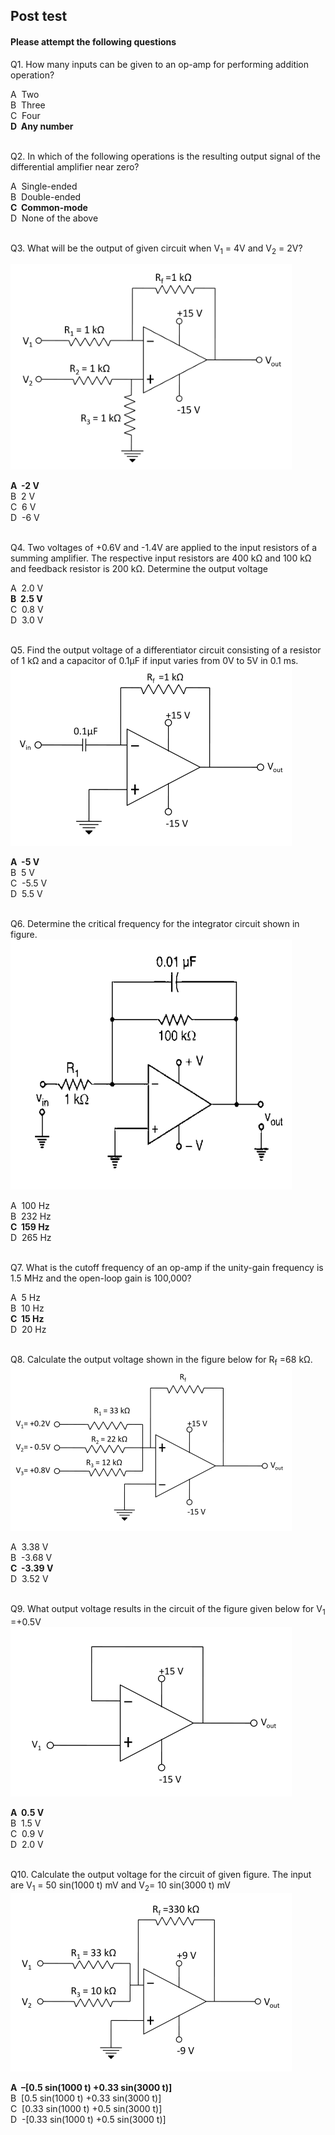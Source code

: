 ## Post test
#### Please attempt the following questions

Q1. How many inputs can be given to an op-amp for performing addition operation?  

A  Two  
B  Three  
C  Four  
<b>D  Any number</b>  
<br>
  
  
Q2. In which of the following operations is the resulting output signal of the differential amplifier near zero?  

A  Single-ended  
B  Double-ended  
<b>C  Common-mode</b>  
D  None of the above  
<br>
  
  
Q3. What will be the output of given circuit when V<sub>1</sub> = 4V and V<sub>2</sub> = 2V?
 
<img src='images/que3.png' />  

<b>A  \-2 V</b>  
B  2 V  
C  6 V  
D  \-6 V  
<br>
  
 
Q4. Two voltages of +0.6V and -1.4V are applied to the input resistors of a summing amplifier. The respective input resistors are 400 kΩ and 100 kΩ and feedback resistor is 200 kΩ. Determine the output voltage  

A  2.0 V  
<b>B  2.5 V</b>  
C  0.8 V  
D  3.0 V  
<br>
  

Q5. Find the output voltage of a differentiator circuit consisting of a resistor of 1 kΩ and a capacitor of 0.1µF if input varies from 0V to 5V in 0.1 ms.  
<img src='images/que5.png' />

<b>A  \-5 V</b>  
B  5 V  
C  \-5.5 V  
D  5.5 V  
<br>


Q6. Determine the critical frequency for the integrator circuit shown in figure.  
<img src='images/que6.png' />

A  100 Hz  
B  232 Hz  
<b>C  159 Hz</b>  
D  265 Hz  
<br>


Q7. What is the cutoff frequency of an op-amp if the unity-gain frequency is 1.5 MHz and the open-loop gain is 100,000?  

A  5 Hz  
B  10 Hz  
<b>C  15 Hz</b>  
D  20 Hz  
<br>


Q8. Calculate the output voltage shown in the figure below for R<sub>f</sub> =68 kΩ.  
<img src='images/que8.png' />

A  3.38 V  
B  \-3.68 V  
<b>C  \-3.39 V</b>  
D  3.52 V  
<br>


Q9. What output voltage results in the circuit of the figure given below for V<sub>1</sub> =+0.5V  
<img src='images/que9.png' />

<b>A  0.5 V</b>  
B  1.5 V  
C  0.9 V  
D  2.0 V  
<br>


Q10. Calculate the output voltage for the circuit of given figure. The input are V<sub>1</sub> = 50 sin(1000 t) mV and V<sub>2</sub>= 10 sin(3000 t) mV  
<img src='images/que10.png' />  

<b>A  –\[0.5 sin(1000 t) +0.33 sin(3000 t)\]</b>  
B  \[0.5 sin(1000 t) +0.33 sin(3000 t)\]  
C  \[0.33 sin(1000 t) +0.5 sin(3000 t)\]  
D  \-\[0.33 sin(1000 t) +0.5 sin(3000 t)\]  


 


  
